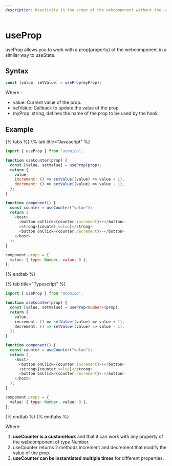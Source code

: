 ```yaml
---
description: Reactivity in the scope of the webcomponent without the use of context(this)
---
```


# useProp

useProp allows you to work with a prop(property) of the webcomponent in a similar way to useState.

## Syntax

```javascript
const [value, setValue] = useProp(myProp);
```

Where :

* value: Current value of the prop.
* setValue: Callback to update the value of the prop.
* myProp: string, defines the name of the prop to be used by the hook.

## Example

{% tabs %}
{% tab title="Javascript" %}
```javascript
import { useProp } from "atomico";

function useCounter(prop) {
  const [value, setValue] = useProp(prop);
  return {
    value,
    increment: () => setValue((value) => value + 1),
    decrement: () => setValue((value) => value - 1),
  };
}

function component() {
  const counter = useCounter("value");
  return (
    <host>
      <button onClick={counter.increment}>+</button>
      <strong>{counter.value}</strong>
      <button onClick={counter.decrement}>-</button>
    </host>
  );
}

component.props = {
  value: { type: Number, value: 0 },
};
```
{% endtab %}

{% tab title="Typescript" %}
```typescript
import { useProp } from "atomico";

function useCounter(prop) {
  const [value, setValue] = useProp<number>(prop);
  return {
    value,
    increment: () => setValue((value) => value + 1),
    decrement: () => setValue((value) => value - 1),
  };
}

function component() {
  const counter = useCounter("value");
  return (
    <host>
      <button onClick={counter.increment}>+</button>
      <strong>{counter.value}</strong>
      <button onClick={counter.decrement}>-</button>
    </host>
  );
}

component.props = {
  value: { type: Number, value: 0 },
};
```
{% endtab %}
{% endtabs %}

Where:

1. **useCounter is a customHook** and that it can work with any property of the webcomponent of type Number.
2. useCounter returns 2 methods increment and decrement that modify the value of the prop.
3. **useCounter can be instantiated multiple times** for different properties.
